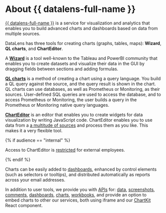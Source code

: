 # About {{ datalens-full-name }}

[{{ datalens-full-name }}](https://datalens.yandex-team.ru) is a service for visualization and analytics that enables you to build advanced charts and dashboards based on data from multiple sources.

DataLens has three tools for creating charts (graphs, tables, maps): **Wizard**, **QL charts**, and **ChartEditor**.

A [**Wizard**](concepts/index.md) is a tool well-known to the Tableau and PowerBI community that enables you to create datasets and visualize their data in the GUI by dragging fields between sections and adding formulas.

[**QL charts**](concepts/chart/index.md#sql-charts) is a method of creating a chart using a query language. You build a QL query against the source, and the query result is shown in the chart. QL charts can use databases, as well as Prometheus or Monitoring, as their sources. User-defined SQL queries are used to access the database, and to access Prometheus or Monitoring, the user builds a query in the Prometheus or Monitoring native query languages.

[**ChartEditor**](editor/architecture.md) is an editor that enables you to create widgets for data visualization by writing JavaScript code. ChartEditor enables you to use data from a [a multitude of sources](editor/sources/index.md) and process them as you like. This makes it a very flexible tool.

{% if audience == "internal" %}

Access to СhartEditor is [restricted](editor/index.md) for external employees.

{% endif %}

Charts can be easily added to [dashboards](concepts/dashboard.md), enhanced by control elements (such as selectors or tooltips), and distributed automatically as reports across your email addresses.

In addition to user tools, we provide you with [APIs](api/index.md) for: [data](api/dashboards/data.md), [screenshots](api/dashboards/scr.md), [comments](api/dashboards/comments/index.md), [dashboards](api/dashboards/dash/index.md), [charts](api/dashboards/charts.md), [workbooks](api/workbooks/index.md), and provide an option to embed charts to other our services, both using iframe and our [ChartKit](chartkit/index.md) React component.

